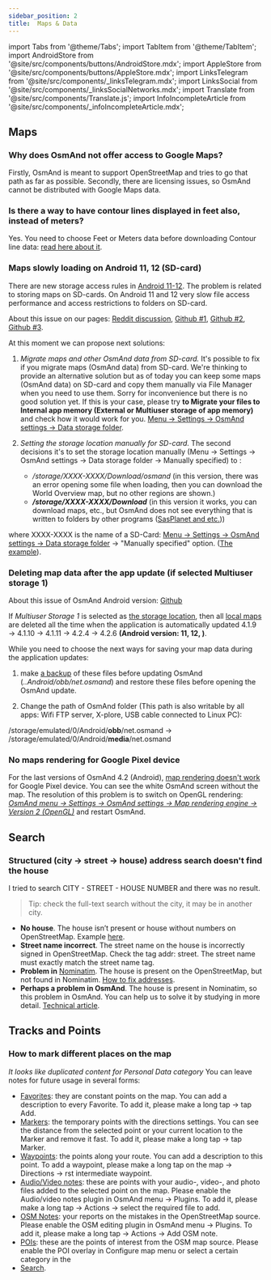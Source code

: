 ```yaml
---
sidebar_position: 2
title:  Maps & Data
---
```


import Tabs from '@theme/Tabs';
import TabItem from '@theme/TabItem';
import AndroidStore from '@site/src/components/buttons/AndroidStore.mdx';
import AppleStore from '@site/src/components/buttons/AppleStore.mdx';
import LinksTelegram from '@site/src/components/_linksTelegram.mdx';
import LinksSocial from '@site/src/components/_linksSocialNetworks.mdx';
import Translate from '@site/src/components/Translate.js';
import InfoIncompleteArticle from '@site/src/components/_infoIncompleteArticle.mdx';

<InfoIncompleteArticle/>

## Maps
### Why does OsmAnd not offer access to Google Maps?

Firstly, OsmAnd is meant to support OpenStreetMap and tries to go that path as far as possible. Secondly, there are licensing issues, so OsmAnd cannot be distributed with Google Maps data.

### Is there a way to have contour lines displayed in feet also, instead of meters?

Yes. You need to choose Feet or Meters data before downloading Contour line data: [read here about it](../../user/plugins/contour-lines.md#choose-meters-or-feet).

### Maps slowly loading on Android 11, 12 (SD-card)

There are new storage access rules in [Android 11-12](https://www.androidauthority.com/android-12-privacy-features-1225859/). The problem is related to storing maps on SD-cards. On Android 11 and 12 very slow file access performance and access restrictions to folders on SD-card.

About this issue on our pages: [Reddit discussion](https://www.reddit.com/r/androiddev/comments/kpn68k/android_11_very_slow_file_access_performance/), [Github #1](https://github.com/osmandapp/OsmAnd/issues/10453), [Github #2](https://github.com/osmandapp/OsmAnd/issues/12046), [Github #3](https://github.com/osmandapp/OsmAnd/issues/13943).

At this moment we can propose next solutions:

1. _Migrate maps and other OsmAnd data from SD-card._ It's possible to fix if you migrate maps (OsmAnd data) from SD-card. We're thinking to provide an alternative solution but as of today you can keep some maps (OsmAnd data) on SD-card and copy them manually via File Manager when you need to use them. Sorry for inconvenience but there is no good solution yet.
If this is your case, please try **to Migrate your files to Internal app memory (External or Multiuser storage of app memory)** and check how it would work for you. 
[Menu → Settings → OsmAnd settings → Data storage folder](../personal/storage#data-storage-folder-android).

2. _Setting the storage location manually for SD-card._ The second decisions it's to set the storage location manually (Menu → Settings → OsmAnd settings → Data storage folder → Manually specified) to :
  
   - _/storage/XXXX-XXXX/Download/osmand_   (in this version, there was an error opening some file when loading, then you can download the World Overview map, but no other regions are shown.)
   - _**/storage/XXXX-XXXX/Download**_ (in this version it works, you can download maps, etc., but OsmAnd does not see everything that is written to folders by other programs ([SasPlanet and etc.](../../technical/map-creation/create-offline-maps-yourself.md)))

where XXXX-XXXX is the name of a SD-Card: [Menu → Settings → OsmAnd settings → Data storage folder](../personal/storage#data-storage-folder-android) → "Manually specified" option. ([The example](https://github.com/osmandapp/OsmAnd/issues/13254#issuecomment-984467744)).

### Deleting map data after the app update (if selected Multiuser storage 1)

About this issue of OsmAnd Android version: [Github](https://github.com/osmandapp/OsmAnd/issues/13404)

If _Multiuser Storage 1_ is selected as [the storage location](../personal/storage.md#data-storage-folder), then all [local maps](../personal/maps.md#local-maps) are deleted  all the time when the application is automatically updated 4.1.9 → 4.1.10 → 4.1.11 → 4.2.4 → 4.2.6 **(Android version: 11, 12, )**. 

While you need to choose the next ways for saving your map data during the application updates:

1. make [a backup](../personal/storage.md#local-backup) of these files before updating OsmAnd (_..Android/obb/net.osmand_) and restore these files before opening the OsmAnd update.

2. Change the path of OsmAnd folder (This path is also writable by all apps: Wifi FTP server, X-plore, USB cable connected to Linux PC):

/storage/emulated/0/Android/**obb**/net.osmand → /storage/emulated/0/Android/**media**/net.osmand

### No maps rendering for Google Pixel device

For the last versions of OsmAnd 4.2 (Android), [map rendering doesn't work](https://github.com/osmandapp/OsmAnd/issues/15045) for Google Pixel device. You can see the white OsmAnd screen without the map.
The resolution of this problem is to switch on OpenGL rendering:
_[OsmAnd menu → Settings → OsmAnd settings → Map rendering engine → Version 2 (OpenGL)](../personal/global-settings.md#map-rendering-engine)_ and restart OsmAnd.

## Search
### Structured (city &#8594; street &#8594; house) address search doesn't find the house

I tried to search CITY - STREET - HOUSE NUMBER and there was no result. 
>Tip: check the full-text search without the city, it may be in another city.

- **No house**. The house isn’t present or house without numbers on OpenStreetMap. Example [here](https://www.openstreetmap.org/#map=19/33.91937/-118.24357).
- **Street name incorrect**. The street name on the house is incorrectly signed in OpenStreetMap. Check the tag addr: street. The street name must exactly match the street name tag.
- **Problem in** [Nominatim](https://www.openstreetmap.org/#map=19/33.91937/-118.24357). The house is present on the OpenStreetMap, but not found in Nominatim. [How to fix addresses](https://wiki.openstreetmap.org/wiki/Addresses).
- **Perhaps a problem in OsmAnd**. The house is present in Nominatim, so this problem in OsmAnd. You can help us to solve it by studying in more detail. [Technical article](../../technical/algorithms/trace-address-search-issues.md).


## Tracks and Points
### How to mark different places on the map
*It looks like duplicated content for Personal Data category*
You can leave notes for future usage in several forms:

-   [Favorites](../personal/favorites.md): they are constant points on the map. You can add a description to every Favorite. To add it, please make a long tap  →  tap Add.
-   [Markers](../personal/markers.md): the temporary points with the directions settings. You can see the distance from the selected point or your current location to the Marker and remove it fast. To add it, please make a long tap  →  tap Marker.
-   [Waypoints](../personal/tracks.md): the points along your route. You can add a description to this point. To add a waypoint, please make a long tap on the map  →  Directions  →  rst intermediate waypoint.
-   [Audio/Video notes](../plugins/audio-video-notes.md): these are points with your audio-, video-, and photo files added to the selected point on the map. Please enable the Audio/video notes plugin in OsmAnd menu  →  Plugins. To add it, please make a long tap  →  Actions  →  select the required file to add.
-   [OSM Notes](https://www.facebook.com/watch/?v=673312246195291): your reports on the mistakes in the OpenStreetMap source. Please enable the OSM editing plugin in OsmAnd menu  →  Plugins. To add it, please make a long tap  →  Actions  →  Add OSM note.
-   [POIs](../search/index.md): these are the points of interest from the OSM map source. Please enable the POI overlay in Configure map menu or select a certain category in the
-   [Search](../search/index.md).

